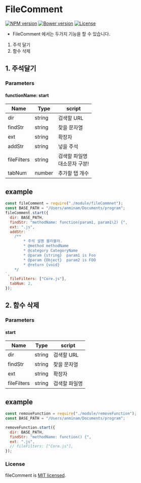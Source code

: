 # FileComment

[![NPM version](https://badge.fury.io/js/comment-core-library.svg)](http://badge.fury.io/js/comment-core-library)
[![Bower version](https://badge.fury.io/bo/comment-core-library.svg)](http://badge.fury.io/bo/comment-core-library)
[![License](http://img.shields.io/badge/license-MIT-brightgreen.svg)](http://opensource.org/licenses/MIT)

- FileComment 에서는 두가지 기능을 할 수 있습니다.

1. 주석 달기
2. 함수 삭제

## 1. 주석달기

### Parameters

#### functionName: start

<table>
  <thead>
    <tr>
      <th>Name</th>
      <th>Type</th>
      <th>script</th>
    </tr>
  </thead>
  <tbody>
    <tr>
      <td>dir</td>
      <td>string</td>
      <td>검색할 URL</td>
    </tr>
    <tr>
      <td>findStr</td>
      <td>string</td>
      <td>찾을 문자열</td>
    </tr>
    <tr>
      <td>ext</td>
      <td>string</td>
      <td>확장자</td>
    </tr>
    <tr>
      <td>addStr</td>
      <td>string</td>
      <td>넣을 주석</td>
    </tr>
    <tr>
      <td>fileFilters</td>
      <td>string</td>
      <td>검색할 파일명 <br> 대소문자 구분!</td>
    </tr>
    <tr>
      <td>tabNum</td>
      <td>number</td>
      <td>추가할 탭 개수</td>
    </tr>
  </tbody>
</table>

## example

```js
const fileComment = require("./module/fileCommnet");
const BASE_PATH = "/Users/anminam/Documents/program";
fileComment.start({
  dir: BASE_PATH,
  findStr: "methodName: function(param1, param1\2) {",
  ext: ".js",
  addStr: `
    /**
        * 주석 설명 블라블라.
        * @method methodName
        * @category CategoryName
        * @param {string}  param1 is Foo
        * @param {Object}  param2 is FOO
        * @return {void}
    */
`,
  fileFilters: ["Core.js"],
  tabNum: 2,
});
```

## 2. 함수 삭제

### Parameters

#### start

<table>
  <thead>
    <tr>
      <th>Name</th>
      <th>Type</th>
      <th>script</th>
    </tr>
  </thead>
  <tbody>
    <tr>
      <td>dir</td>
      <td>string</td>
      <td>검색할 URL</td>
    </tr>
    <tr>
      <td>findStr</td>
      <td>string</td>
      <td>찾을 문자열</td>
    </tr>
    <tr>
      <td>ext</td>
      <td>string</td>
      <td>확장자</td>
    </tr>
    <tr>
      <td>fileFilters</td>
      <td>string</td>
      <td>검색할 파일명</td>
    </tr>
  </tbody>
</table>

## example

```js
const removeFunction = require("./module/removeFunction");
const BASE_PATH = "/Users/anminam/Documents/program";

removeFunction.start({
  dir: BASE_PATH,
  findStr: "methodName: function() {",
  ext: ".js",
  // fileFilters: ["Core.js"],
});
```

### License

fileComment is [MIT licensed](./LICENSE).
